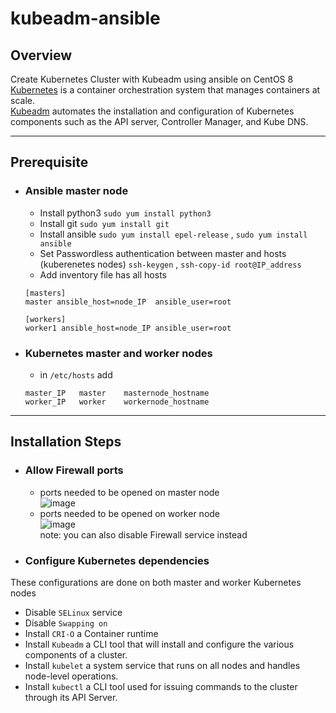# kubeadm-ansible
## Overview
Create Kubernetes Cluster with Kubeadm using ansible on CentOS 8\
[Kubernetes](https://kubernetes.io/) is a container orchestration system that manages containers at scale.\
[Kubeadm](https://kubernetes.io/docs/reference/setup-tools/kubeadm/) automates the installation and configuration of Kubernetes components such as the API server, Controller Manager, and Kube DNS. 

---

## Prerequisite
* ### Ansible master node 
  * Install python3 `sudo yum install python3`
  * Install git `sudo yum install git`
  * Install ansible `sudo yum install epel-release` , `sudo yum install ansible`
  * Set Passwordless authentication between master and hosts (kuberenetes nodes) `ssh-keygen` , `ssh-copy-id root@IP_address`
  * Add inventory file has all hosts
  ```
  [masters]
  master ansible_host=node_IP  ansible_user=root

  [workers]
  worker1 ansible_host=node_IP ansible_user=root
  ```
  
* ### Kubernetes master and worker nodes
  * in `/etc/hosts` add 
  ```
  master_IP   master    masternode_hostname
  worker_IP   worker    workernode_hostname
  ```
---

## Installation Steps
* ### Allow Firewall ports
  * ports needed to be opened on master node\
  ![image](https://user-images.githubusercontent.com/47721226/225149321-a780ba7e-4b79-4790-9938-b52b6e87289f.png)
  * ports needed to be opened on worker node\
  ![image](https://user-images.githubusercontent.com/47721226/225150309-f6c4f9d8-3df6-4a29-a33c-db7841e35e2a.png)\
note: you can also disable Firewall service instead 

* ### Configure Kubernetes dependencies 
These configurations are done on both master and worker Kubernetes nodes
  * Disable `SELinux` service
  * Disable `Swapping on` 
  * Install `CRI-O` a Container runtime 
  * Install `Kubeadm` a CLI tool that will install and configure the various components of a cluster.
  * Install `kubelet` a system service that runs on all nodes and handles node-level operations.
  * Install `kubectl` a CLI tool used for issuing commands to the cluster through its API Server.
